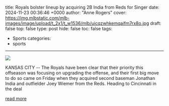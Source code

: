 title: Royals bolster lineup by acquiring 2B India from Reds for Singer
date: 2024-11-23 00:36:46 +0000
author: "Anne Rogers"
cover: https://img.mlbstatic.com/mlb-images/image/upload/t_2x1/t_w1536/mlb/uicqzwhkemqaifm7rx8o.jpg
draft: false
top: false
type: post
hide: false
toc: false
tags:
  - Sports
categories:
  - sports
---

![](https://img.mlbstatic.com/mlb-images/image/upload/t_2x1/t_w1536/mlb/uicqzwhkemqaifm7rx8o.jpg)

KANSAS CITY -- The Royals have been clear that their priority this offseason was focusing on upgrading the offense, and their first big move to do so came on Friday when they acquired second baseman Jonathan India and outfielder Joey Wiemer from the Reds. Heading to Cincinnati in the deal

[read more](https://www.mlb.com/news/royals-trade-brady-singer-to-reds-for-jonathan-india-joey-wiemer)
